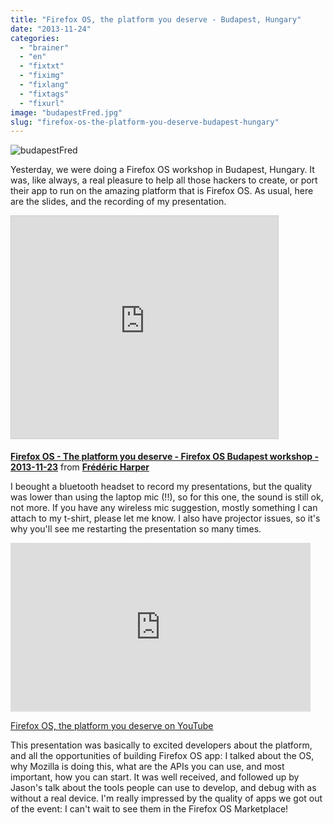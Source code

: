 ```yaml
---
title: "Firefox OS, the platform you deserve - Budapest, Hungary"
date: "2013-11-24"
categories: 
  - "brainer"
  - "en"
  - "fixtxt"
  - "fiximg"
  - "fixlang"
  - "fixtags"
  - "fixurl"
image: "budapestFred.jpg"
slug: "firefox-os-the-platform-you-deserve-budapest-hungary"
---
```


![budapestFred](images/budapestFred.jpg)

Yesterday, we were doing a Firefox OS workshop in Budapest, Hungary. It was, like always, a real pleasure to help all those hackers to create, or port their app to run on the amazing platform that is Firefox OS. As usual, here are the slides, and the recording of my presentation.

<iframe src="https://www.slideshare.net/slideshow/embed_code/key/Lr0k2hFreKHDzx" width="427" height="356" frameborder="0" marginwidth="0" marginheight="0" scrolling="no" style="border:1px solid #CCC;border-width:1px;margin-bottom:5px;max-width:100%" allowfullscreen></iframe>

**[Firefox OS - The platform you deserve - Firefox OS Budapest workshop - 2013-11-23](https://www.slideshare.net/fredericharper/firefox-os-the-platform-you-deserve-firefox-os-budaptest-workshop-20131123 "Firefox OS - The platform you deserve - Firefox OS Budapest workshop - 2013-11-23")** from **[Frédéric Harper](https://www.slideshare.net/fredericharper)**

I beought a bluetooth headset to record my presentations, but the quality was lower than using the laptop mic (!!), so for this one, the sound is still ok, not more. If you have any wireless mic suggestion, mostly something I can attach to my t-shirt, please let me know. I also have projector issues, so it's why you'll see me restarting the presentation so many times.

<iframe width="480" height="270" src="https://www.youtube.com/embed/p3Ip1t9ezos?feature=oembed" frameborder="0" allowfullscreen></iframe>

[Firefox OS, the platform you deserve on YouTube](https://www.youtube.com/watch?v=p3Ip1t9ezos)

This presentation was basically to excited developers about the platform, and all the opportunities of building Firefox OS app: I talked about the OS, why Mozilla is doing this, what are the APIs you can use, and most important, how you can start. It was well received, and followed up by Jason's talk about the tools people can use to develop, and debug with as without a real device. I'm really impressed by the quality of apps we got out of the event: I can't wait to see them in the Firefox OS Marketplace!
